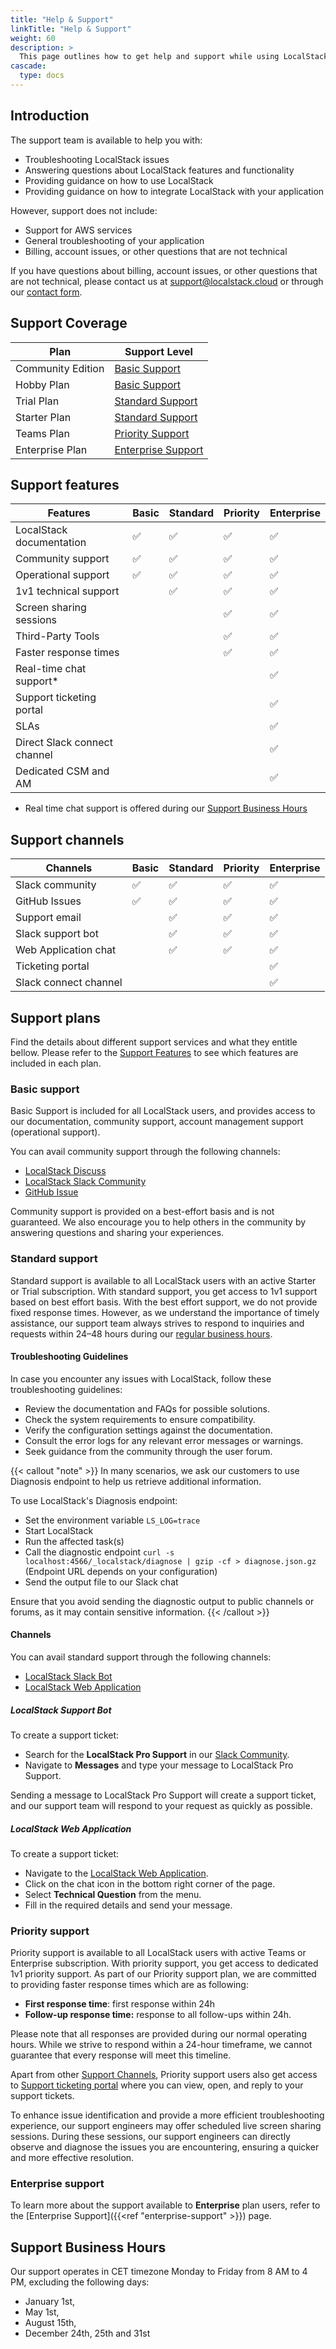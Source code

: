 ```yaml
---
title: "Help & Support"
linkTitle: "Help & Support"
weight: 60
description: >
  This page outlines how to get help and support while using LocalStack.
cascade:
  type: docs
---
```


## Introduction

The support team is available to help you with:

- Troubleshooting LocalStack issues
- Answering questions about LocalStack features and functionality
- Providing guidance on how to use LocalStack
- Providing guidance on how to integrate LocalStack with your application

However, support does not include:

- Support for AWS services
- General troubleshooting of your application
- Billing, account issues, or other questions that are not technical

If you have questions about billing, account issues, or other questions that are not technical, please contact us at [support@localstack.cloud](mailto:support@localstack.cloud)  or through our  [contact form](https://localstack.cloud/contact/).

## Support Coverage

| Plan                | Support Level                                            |
|---------------------|----------------------------------------------------------|
| Community Edition    | [Basic Support](#basic-support)                          |
| Hobby Plan           | [Basic Support](#basic-support)                          |
| Trial Plan           | [Standard Support](#standard-support)                    |
| Starter Plan         | [Standard Support](#standard-support)                    |
| Teams Plan           | [Priority Support](#priority-support)                    |
| Enterprise Plan      | [Enterprise Support](#enterprise-support)                |

## Support features

| Features                     | Basic | Standard | Priority | Enterprise |
| ---------------------------- | ----- | -------- | -------- | ---------- |
| LocalStack documentation     | ✅    | ✅       | ✅       | ✅         |
| Community support            | ✅    | ✅       | ✅       | ✅         |
| Operational support          | ✅    | ✅       | ✅       | ✅         |
| 1v1 technical support        |       | ✅       | ✅       | ✅         |
| Screen sharing sessions      |       |          | ✅       | ✅         |
| Third-Party Tools            |       |          | ✅       | ✅         |
| Faster response times        |       |          | ✅       | ✅         |
| Real-time chat support\*     |       |          |          | ✅         |
| Support ticketing portal     |       |          |          | ✅         |
| SLAs                         |       |          |          | ✅         |
| Direct Slack connect channel |       |          |          | ✅         |
| Dedicated CSM and AM         |       |          |          | ✅         |

- Real time chat support is offered during our [Support Business Hours](#support-business-hours)

## Support channels

| Channels              | Basic | Standard | Priority | Enterprise |
| --------------------- | ----- | -------- | -------- | ---------- |
| Slack community       | ✅    | ✅       | ✅       | ✅         |
| GitHub Issues         | ✅    | ✅       | ✅       | ✅         |
| Support email         |       | ✅       | ✅       | ✅         |
| Slack support bot     |       | ✅       | ✅       | ✅         |
| Web Application chat          |       | ✅       | ✅       | ✅         |
| Ticketing portal      |       |          |          | ✅         |
| Slack connect channel |       |          |          | ✅         |

## Support plans

Find the details about different support services and what they entitle bellow.
Please refer to the [Support Features](#support-features) to see which features are included in each plan.

### Basic support

Basic Support is included for all LocalStack users, and provides access to our documentation, community support, account management support (operational support).

You can avail community support through the following channels:

- [LocalStack Discuss](https://discuss.localstack.cloud/)
- [LocalStack Slack Community](https://localstack.cloud/slack)
- [GitHub Issue](https://github.com/localstack/docs/issues/new)

Community support is provided on a best-effort basis and is not guaranteed.
We also encourage you to help others in the community by answering questions and sharing your experiences.

### Standard support

Standard support is available to all LocalStack users with an active Starter or Trial subscription.
With standard support, you get access to 1v1 support based on best effort basis.
With the best effort support, we do not provide fixed response times.
However, as we understand the importance of timely assistance, our support team always strives to respond to inquiries and requests within 24–48 hours during our [regular business hours](#support-business-hours).

#### Troubleshooting Guidelines

In case you encounter any issues with LocalStack, follow these troubleshooting guidelines:

- Review the documentation and FAQs for possible solutions.
- Check the system requirements to ensure compatibility.
- Verify the configuration settings against the documentation.
- Consult the error logs for any relevant error messages or warnings.
- Seek guidance from the community through the user forum.

{{< callout "note" >}}
In many scenarios, we ask our customers to use Diagnosis endpoint to help us retrieve additional information.

To use LocalStack's Diagnosis endpoint:

- Set the environment variable `LS_LOG=trace`
- Start LocalStack
- Run the affected task(s)
- Call the diagnostic endpoint `curl -s localhost:4566/_localstack/diagnose | gzip -cf > diagnose.json.gz` (Endpoint URL depends on your configuration)
- Send the output file to our Slack chat

Ensure that you avoid sending the diagnostic output to public channels or forums, as it may contain sensitive information.
{{< /callout >}}

#### Channels

You can avail standard support through the following channels:

- [LocalStack Slack Bot](https://localstack.cloud/slack)
- [LocalStack Web Application](https://app.localstack.cloud)

##### LocalStack Support Bot

To create a support ticket:

- Search for the **LocalStack Pro Support** in our [Slack Community](https://localstack.cloud/slack).
- Navigate to **Messages** and type your message to LocalStack Pro Support.

Sending a message to LocalStack Pro Support will create a support ticket, and our support team will respond to your request as quickly as possible.

##### LocalStack Web Application

To create a support ticket:

- Navigate to the [LocalStack Web Application](http://app.localstack.cloud).
- Click on the chat icon in the bottom right corner of the page.
- Select **Technical Question** from the menu.
- Fill in the required details and send your message.

### Priority support

Priority support is available to all LocalStack users with active Teams or Enterprise subscription.
With priority support, you get access to dedicated 1v1 priority support.
As part of our Priority support plan, we are committed to providing faster response times which are as following:

- **First response time**: first response within 24h
- **Follow-up response time:** response to all follow-ups within 24h.

Please note that all responses are provided during our normal operating hours.
While we strive to respond within a 24-hour timeframe, we cannot guarantee that every response will meet this timeline.

Apart from other [Support Channels](#support-channels), Priority support users also get access to [Support ticketing portal](https://support.localstack.cloud/portal) where you can view, open, and reply to your support tickets.

To enhance issue identification and provide a more efficient troubleshooting experience, our support engineers may offer scheduled live screen sharing sessions.
During these sessions, our support engineers can directly observe and diagnose the issues you are encountering, ensuring a quicker and more effective resolution.

### Enterprise support

To learn more about the support available to **Enterprise** plan users, refer to the [Enterprise Support]({{<ref "enterprise-support" >}}) page.

## Support Business Hours

Our support operates in CET timezone Monday to Friday from 8 AM to 4 PM, excluding the following days:

- January 1st,
- May 1st,
- August 15th,
- December 24th, 25th and 31st
